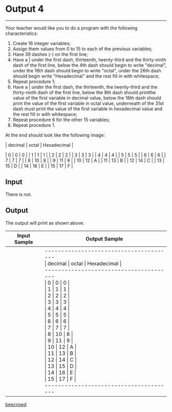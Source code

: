 # Output 4

---

Your teacher would like you to do a program with the following characteristics:

1. Create 16 integer variables;
2. Assign them values ​​from 0 to 15 to each of the previous variables;
3. Have 39 dashes (-) on the first line;
4. Have a | under the first dash, thirteenth, twenty-third and the thirty-ninth dash of the first line, below the 4th dash should begin to write "decimal", under the 16th dash should begin to write "octal", under the 26th dash should begin write "Hexadecimal" and the rest fill in with whitespace;
5. Repeat procedure 1;
6. Have a | under the first dash, the thirteenth, the twenty-third and the thirty-ninth dash of the first line, below the 8th dash should printthe value of the first variable in decimal value, below the 18th dash should print the value of the first variable in octal value, underneath of the 31st dash must print the value of the first variable in 
   hexadecimal value and the rest fill in with whitespace;
7. Repeat procedure 6 for the other 15 variables;
8. Repeat procedure 1.

At the end should look like the following image:


| decimal   |  octal  |  Hexadecimal  |

|      0          |    0      |       0                  |
|      1          |    1      |       1                  |
|      2          |    2      |       2                  |
|      3          |    3      |       3                  |
|      4          |    4      |       4                  |
|      5          |    5      |       5                  |
|      6          |    6      |       6                  |
|      7          |    7      |       7                  |
|      8          |   10     |       8                  |
|      9          |   11     |       9                  |
|     10         |   12     |       A                 |
|     11         |   13     |       B                 |
|     12         |   14     |       C                 |
|     13         |   15     |       D                 |
|     14         |   16     |       E                  |
|     15         |   17     |       F                  |

## Input

There is not.

## Output

The output will print as shown above.

| Input Sample | Output Sample                                                                                                                                                                                                                                                                                                                                                                                                                                                                                                                                                                                                                                                                                                                                                                                                                                                                                                                                                |
| ------------ | ------------------------------------------------------------------------------------------------------------------------------------------------------------------------------------------------------------------------------------------------------------------------------------------------------------------------------------------------------------------------------------------------------------------------------------------------------------------------------------------------------------------------------------------------------------------------------------------------------------------------------------------------------------------------------------------------------------------------------------------------------------------------------------------------------------------------------------------------------------------------------------------------------------------------------------------------------------ |
|              | ---------------------------------------<br>\| decimal   \|  octal  \|  Hexadecimal  \|<br>---------------------------------------<br>\|      0    \|    0    \|       0       \|<br>\|      1    \|    1    \|       1       \|<br>\|      2    \|    2    \|       2       \|<br>\|      3    \|    3    \|       3       \|<br>\|      4    \|    4    \|       4       \|<br>\|      5    \|    5    \|       5       \|<br>\|      6    \|    6    \|       6       \|<br>\|      7    \|    7    \|       7       \|<br>\|      8    \|   10    \|       8       \|<br>\|      9    \|   11    \|       9       \|<br>\|     10    \|   12    \|       A       \|<br>\|     11    \|   13    \|       B       \|<br>\|     12    \|   14    \|       C       \|<br>\|     13    \|   15    \|       D       \|<br>\|     14    \|   16    \|       E       \|<br>\|     15    \|   17    \|       F       \|<br>--------------------------------------- |

[beecrowd](https://www.beecrowd.com.br/judge/en/problems/view/2750)
